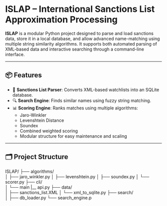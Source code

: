 # ISLAP – International Sanctions List Approximation Processing

**ISLAP** is a modular Python project designed to parse and load sanctions data, store it in a local database, and allow advanced name-matching using multiple string similarity algorithms. It supports both automated parsing of XML-based data and interactive searching through a command-line interface.

---

## 📦 Features

- 📂 **Sanctions List Parser**: Converts XML-based watchlists into an SQLite database.
- 🔍 **Search Engine**: Finds similar names using fuzzy string matching.
- 📊 **Scoring Engine**: Ranks matches using multiple algorithms:
  - Jaro-Winkler
  - Levenshtein Distance
  - Soundex
  - Combined weighted scoring
  - Modular structure for easy maintenance and scaling

---

## 🗂️ Project Structure

ISLAP/
├── algorithms/     
│   ├── jaro_winkler.py
│   ├── levenshtein.py
│   ├── soundex.py
│   └── scorer.py
├── cli/        
│   └── main
    |__ api.py
├── data/   
│   ├── sanctions_list.XML
│   └── xml_to_sqlite.py
├── search/  
│   ├── db_loader.py
    └── search_engine.p
